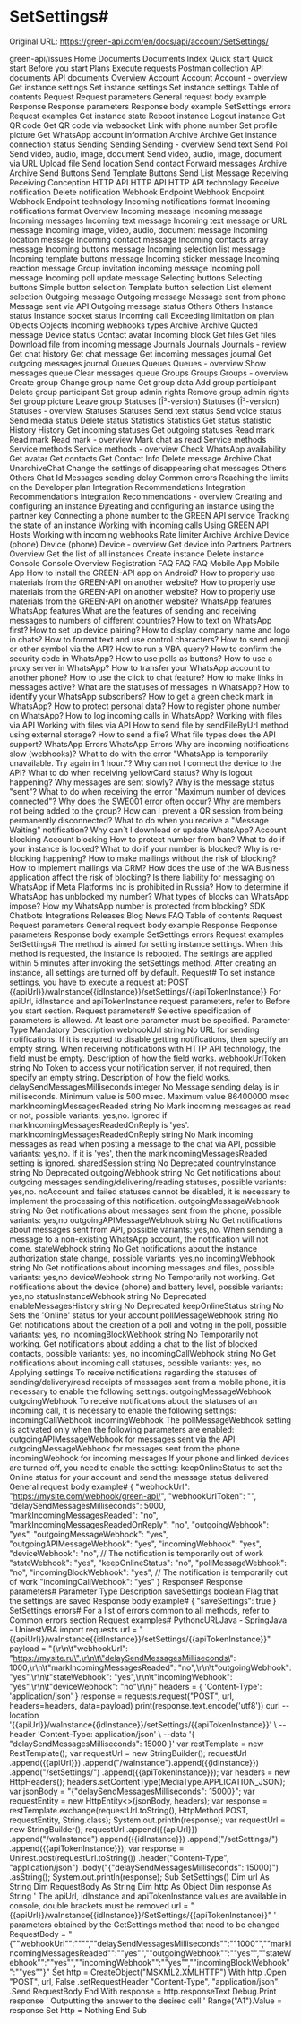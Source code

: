 # SetSettings#

Original URL: https://green-api.com/en/docs/api/account/SetSettings/

green-api/issues Home Documents Documents Index Quick start Quick start Before you start Plans Execute requests Postman collection API documents API documents Overview Account Account Account - overview Get instance settings Set instance settings Set instance settings Table of contents Request Request parameters General request body example Response Response parameters Response body example SetSettings errors Request examples Get instance state Reboot instance Logout instance Get QR code Get QR code via websocket Link with phone number Set profile picture Get WhatsApp account information Archive Archive Get instance connection status Sending Sending Sending - overview Send text Send Poll Send video, audio, image, document Send video, audio, image, document via URL Upload file Send location Send contact Forward messages Archive Archive Send Buttons Send Template Buttons Send List Message Receiving Receiving Conception HTTP API HTTP API HTTP API technology Receive notification Delete notification Webhook Endpoint Webhook Endpoint Webhook Endpoint technology Incoming notifications format Incoming notifications format Overview Incoming message Incoming message Incoming messages Incoming text message Incoming text message or URL message Incoming image, video, audio, document message Incoming location message Incoming contact message Incoming contacts array message Incoming buttons message Incoming selection list message Incoming template buttons message Incoming sticker message Incoming reaction message Group invitation incoming message Incoming poll message Incoming poll update message Selecting buttons Selecting buttons Simple button selection Template button selection List element selection Outgoing message Outgoing message Message sent from phone Message sent via API Outgoing message status Others Others Instance status Instance socket status Incoming call Exceeding limitation on plan Objects Objects Incoming webhooks types Archive Archive Quoted message Device status Contact avatar Incoming block Get files Get files Download file from incoming message Journals Journals Journals - review Get chat history Get chat message Get incoming messages journal Get outgoing messages journal Queues Queues Queues - overview Show messages queue Clear messages queue Groups Groups Groups - overview Create group Change group name Get group data Add group participant Delete group participant Set group admin rights Remove group admin rights Set group picture Leave group Statuses (Î²-version) Statuses (Î²-version) Statuses - overview Statuses Statuses Send text status Send voice status Send media status Delete status Statistics Statistics Get status statistic History History Get incoming statuses Get outgoing statuses Read mark Read mark Read mark - overview Mark chat as read Service methods Service methods Service methods - overview Check WhatsApp availability Get avatar Get contacts Get Contact Info Delete message Archive Chat UnarchiveChat Change the settings of disappearing chat messages Others Others Chat Id Messages sending delay Common errors Reaching the limits on the Developer plan Integration Recommendations Integration Recommendations Integration Recommendations - overview Creating and configuring an instance Ð¡reating and configuring an instance using the partner key Connecting a phone number to the GREEN API service Tracking the state of an instance Working with incoming calls Using GREEN API Hosts Working with incoming webhooks Rate limiter Archive Archive Device (phone) Device (phone) Device - overview Get device info Partners Partners Overview Get the list of all instances Create instance Delete instance Console Console Overview Registration FAQ FAQ FAQ Mobile App Mobile App How to install the GREEN-API app on Android? How to properly use materials from the GREEN-API on another website? How to properly use materials from the GREEN-API on another website? How to properly use materials from the GREEN-API on another website? WhatsApp features WhatsApp features What are the features of sending and receiving messages to numbers of different countries? How to text on WhatsApp first? How to set up device pairing? How to display company name and logo in chats? How to format text and use control characters? How to send emoji or other symbol via the API? How to run a VBA query? How to confirm the security code in WhatsApp? How to use polls as buttons? How to use a proxy server in WhatsApp? How to transfer your WhatsApp account to another phone? How to use the click to chat feature? How to make links in messages active? What are the statuses of messages in WhatsApp? How to identify your WhatsApp subscribers? How to get a green check mark in WhatsApp? How to protect personal data? How to register phone number on WhatsApp? How to log incoming calls in WhatsApp? Working with files via API Working with files via API How to send file by sendFileByUrl method using external storage? How to send a file? What file types does the API support? WhatsApp Errors WhatsApp Errors Why are incoming notifications slow (webhooks)? What to do with the error "WhatsApp is temporarily unavailable. Try again in 1 hour."? Why can not I connect the device to the API? What to do when receiving yellowCard status? Why is logout happening? Why messages are sent slowly? Why is the message status "sent"? What to do when receiving the error "Maximum number of devices connected"? Why does the SWE001 error often occur? Why are members not being added to the group? How can I prevent a QR session from being permanently disconnected? What to do when you receive a "Message Waiting" notification? Why can`t I download or update WhatsApp? Account blocking Account blocking How to protect number from ban? What to do if your instance is locked? What to do if your number is blocked? Why is re-blocking happening? How to make mailings without the risk of blocking? How to implement mailings via CRM? How does the use of the WA Business application affect the risk of blocking? Is there liability for messaging on WhatsApp if Meta Platforms Inc is prohibited in Russia? How to determine if WhatsApp has unblocked my number? What types of blocks can WhatsApp impose? How my WhatsApp number is protected from blocking? SDK Chatbots Integrations Releases Blog News FAQ Table of contents Request Request parameters General request body example Response Response parameters Response body example SetSettings errors Request examples SetSettings# The method is aimed for setting instance settings. When this method is requested, the instance is rebooted. The settings are applied within 5 minutes after invoking the setSettings method. After creating an instance, all settings are turned off by default. Request# To set instance settings, you have to execute a request at: POST {{apiUrl}}/waInstance{{idInstance}}/setSettings/{{apiTokenInstance}} For apiUrl, idInstance and apiTokenInstance request parameters, refer to Before you start section. Request parameters# Selective specification of parameters is allowed. At least one parameter must be specified. Parameter Type Mandatory Description webhookUrl string No URL for sending notifications. If it is required to disable getting notifications, then specify an empty string. When receiving notifications with HTTP API technology, the field must be empty. Description of how the field works. webhookUrlToken string No Token to access your notification server, if not required, then specify an empty string. Description of how the field works. delaySendMessagesMilliseconds integer No Message sending delay is in milliseconds. Minimum value is 500 msec. Maximum value 86400000 msec markIncomingMessagesReaded string No Mark incoming messages as read or not, possible variants: yes,no. Ignored if markIncomingMessagesReadedOnReply is 'yes'. markIncomingMessagesReadedOnReply string No Mark incoming messages as read when posting a message to the chat via API, possible variants: yes,no. If it is 'yes', then the markIncomingMessagesReaded setting is ignored. sharedSession string No Deprecated countryInstance string No Deprecated outgoingWebhook string No Get notifications about outgoing messages sending/delivering/reading statuses, possible variants: yes,no. noAccount and failed statuses cannot be disabled, it is necessary to implement the processing of this notification. outgoingMessageWebhook string No Get notifications about messages sent from the phone, possible variants: yes,no outgoingAPIMessageWebhook string No Get notifications about messages sent from API, possible variants: yes,no. When sending a message to a non-existing WhatsApp account, the notification will not come. stateWebhook string No Get notifications about the instance authorization state change, possible variants: yes,no incomingWebhook string No Get notifications about incoming messages and files, possible variants: yes,no deviceWebhook string No Temporarily not working. Get notifications about the device (phone) and battery level, possible variants: yes,no statusInstanceWebhook string No Deprecated enableMessagesHistory string No Deprecated keepOnlineStatus string No Sets the 'Online' status for your account pollMessageWebhook string No Get notifications about the creation of a poll and voting in the poll, possible variants: yes, no incomingBlockWebhook string No Temporarily not working. Get notifications about adding a chat to the list of blocked contacts, possible variants: yes, no incomingCallWebhook string No Get notifications about incoming call statuses, possible variants: yes, no Applying settings To receive notifications regarding the statuses of sending/delivery/read receipts of messages sent from a mobile phone, it is necessary to enable the following settings: outgoingMessageWebhook outgoingWebhook To receive notifications about the statuses of an incoming call, it is necessary to enable the following settings: incomingCallWebhook incomingWebhook The pollMessageWebhook setting is activated only when the following parameters are enabled: outgoingAPIMessageWebhook for messages sent via the API outgoingMessageWebhook for messages sent from the phone incomingWebhook for incoming messages If your phone and linked devices are turned off, you need to enable the setting: keepOnlineStatus to set the Online status for your account and send the message status delivered General request body example# { "webhookUrl": "https://mysite.com/webhook/green-api/", "webhookUrlToken": "", "delaySendMessagesMilliseconds": 5000, "markIncomingMessagesReaded": "no", "markIncomingMessagesReadedOnReply": "no", "outgoingWebhook": "yes", "outgoingMessageWebhook": "yes", "outgoingAPIMessageWebhook": "yes", "incomingWebhook": "yes", "deviceWebhook": "no", // The notification is temporarily out of work "stateWebhook": "yes", "keepOnlineStatus": "no", "pollMessageWebhook": "no", "incomingBlockWebhook": "yes", // The notification is temporarily out of work "incomingCallWebhook": "yes" } Response# Response parameters# Parameter Type Description saveSettings boolean Flag that the settings are saved Response body example# { "saveSettings": true } SetSettings errors# For a list of errors common to all methods, refer to Common errors section Request examples# PythoncURLJava - SpringJava - UnirestVBA import requests url = "{{apiUrl}}/waInstance{{idInstance}}/setSettings/{{apiTokenInstance}}" payload = "{\r\n\t\"webhookUrl\": \"https://mysite.ru\",\r\n\t\"delaySendMessagesMilliseconds\": 1000,\r\n\t\"markIncomingMessagesReaded\": \"no\",\r\n\t\"outgoingWebhook\": \"yes\",\r\n\t\"stateWebhook\": \"yes\",\r\n\t\"incomingWebhook\": \"yes\",\r\n\t\"deviceWebhook\": \"no\"\r\n}" headers = { 'Content-Type': 'application/json' } response = requests.request("POST", url, headers=headers, data=payload) print(response.text.encode('utf8')) curl --location '{{apiUrl}}/waInstance{{idInstance}}/setSettings/{{apiTokenInstance}}' \ --header 'Content-Type: application/json' \ --data '{ "delaySendMessagesMilliseconds": 15000 }' var restTemplate = new RestTemplate(); var requestUrl = new StringBuilder(); requestUrl .append({{apiUrl}}) .append("/waInstance").append({{idInstance}}) .append("/setSettings/") .append({{apiTokenInstance}}); var headers = new HttpHeaders(); headers.setContentType(MediaType.APPLICATION_JSON); var jsonBody = "{\"delaySendMessagesMilliseconds\": 15000}"; var requestEntity = new HttpEntity<>(jsonBody, headers); var response = restTemplate.exchange(requestUrl.toString(), HttpMethod.POST, requestEntity, String.class); System.out.println(response); var requestUrl = new StringBuilder(); requestUrl .append({{apiUrl}}) .append("/waInstance").append({{idInstance}}) .append("/setSettings/") .append({{apiTokenInstance}}); var response = Unirest.post(requestUrl.toString()) .header("Content-Type", "application/json") .body("{\"delaySendMessagesMilliseconds\": 15000}") .asString(); System.out.println(response); Sub SetSettings() Dim url As String Dim RequestBody As String Dim http As Object Dim response As String ' The apiUrl, idInstance and apiTokenInstance values are available in console, double brackets must be removed url = "{{apiUrl}}/waInstance{{idInstance}}/SetSettings/{{apiTokenInstance}}" ' parameters obtained by the GetSettings method that need to be changed RequestBody = "{""webhookUrl"":"""",""delaySendMessagesMilliseconds"":""1000"",""markIncomingMessagesReaded"":""yes"",""outgoingWebhook"":""yes"",""stateWebhook"":""yes"",""incomingWebhook"":""yes"",""incomingBlockWebhook"":""yes""}" Set http = CreateObject("MSXML2.XMLHTTP") With http .Open "POST", url, False .setRequestHeader "Content-Type", "application/json" .Send RequestBody End With response = http.responseText Debug.Print response ' Outputting the answer to the desired cell ' Range("A1").Value = response Set http = Nothing End Sub